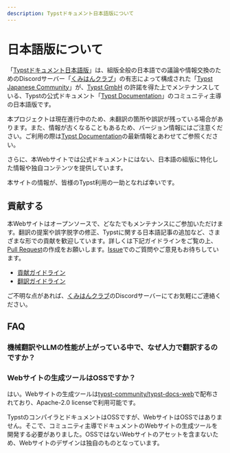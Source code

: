 ```yaml
---
description: Typstドキュメント日本語版について
---
```


# 日本語版について

[Typst Japanese Community]: https://github.com/typst-jp/
[Typstドキュメント日本語版]: https://typst-jp.github.io/docs/
[くみはんクラブ]: https://discord.gg/9xF7k4aAuH
[Typst Documentation]: https://typst.app/docs/

「[Typstドキュメント日本語版]」は、組版全般の日本語での議論や情報交換のためのDiscordサーバー「[くみはんクラブ]」の有志によって構成された「[Typst Japanese Community]」が、[Typst GmbH](https://typst.app/legal/) の許諾を得た上でメンテナンスしている、Typstの公式ドキュメント「[Typst Documentation]」のコミュニティ主導の日本語版です。

本プロジェクトは現在進行中のため、未翻訳の箇所や誤訳が残っている場合があります。また、情報が古くなることもあるため、バージョン情報にはご注意ください。ご利用の際は[Typst Documentation]の最新情報とあわせてご参照ください。

さらに、本Webサイトでは公式ドキュメントにはない、日本語の組版に特化した情報や独自コンテンツを提供しています。

本サイトの情報が、皆様のTypst利用の一助となれば幸いです。

## 貢献する

本Webサイトはオープンソースで、どなたでもメンテナンスにご参加いただけます。翻訳の提案や誤字脱字の修正、Typstに関する日本語記事の追加など、さまざまな形での貢献を歓迎しています。詳しくは下記ガイドラインをご覧の上、[Pull Request](https://github.com/typst-jp/docs/pulls)の作成をお願いします。[Issue](https://github.com/typst-jp/docs/issues)でのご質問やご意見もお待ちしています。

- [貢献ガイドライン]($about/contributing)
- [翻訳ガイドライン]($about/translating-guidelines)

ご不明な点があれば、[くみはんクラブ]のDiscordサーバーにてお気軽にご連絡ください。

## FAQ

### 機械翻訳やLLMの性能が上がっている中で、なぜ人力で翻訳するのですか？

### Webサイトの生成ツールはOSSですか？

はい。Webサイトの生成ツールは[typst-community/typst-docs-web](https://github.com/typst-community/typst-docs-web)で配布されており、Apache-2.0 licenseで利用可能です。

TypstのコンパイラとドキュメントはOSSですが、WebサイトはOSSではありません。そこで、コミュニティ主導でドキュメントのWebサイトの生成ツールを開発する必要がありました。OSSではないWebサイトのアセットを含まないため、Webサイトのデザインは独自のものとなっています。
